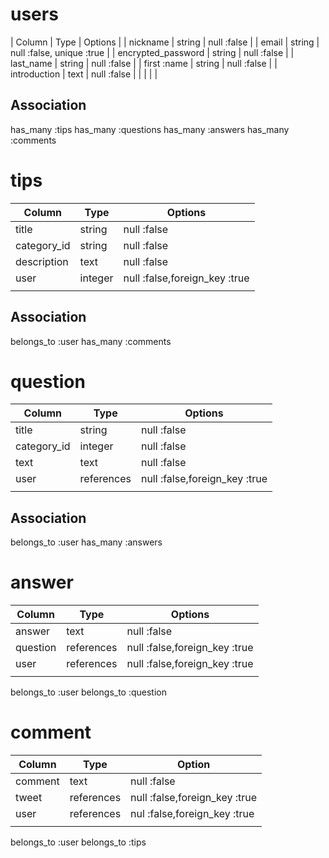 # users
| Column             | Type   | Options                   |
| nickname           | string | null :false               |
| email              | string | null :false, unique :true |
| encrypted_password | string | null :false               |
| last_name          | string | null :false               |
| first :name        | string | null :false               |
| introduction       | text   | null :false               |
|                    |        |                           |
## Association
has_many :tips
has_many :questions
has_many :answers
has_many :comments

# tips
| Column      | Type    | Options                       |
| ----------- | ------- | ----------------------------- |
| title       | string  | null :false                   |
| category_id | string  | null :false                   |
| description | text    | null :false                   |
| user        | integer | null :false,foreign_key :true |
|             |         |                               |
## Association
belongs_to :user
has_many :comments

# question
| Column      | Type       | Options                       |
| ----------- | ---------- | ----------------------------- |
| title       | string     | null :false                   |
| category_id | integer    | null :false                   |
| text        | text       | null :false                   |
| user        | references | null :false,foreign_key :true |
|             |            |                               |
## Association
belongs_to :user
has_many :answers


# answer
| Column   | Type       | Options                       |
| -------- | ---------- | ----------------------------- |
| answer   | text       | null :false                   |
| question | references | null :false,foreign_key :true |
| user     | references | null :false,foreign_key :true |
|          |            |                               |
belongs_to :user
belongs_to :question

# comment
| Column  | Type       | Option                        |
| ------- | ---------- | ----------------------------- |
| comment | text       | null :false                   |
| tweet   | references | null :false,foreign_key :true |
| user    | references | nul :false,foreign_key :true  |
|         |            |                               |
belongs_to :user
belongs_to :tips